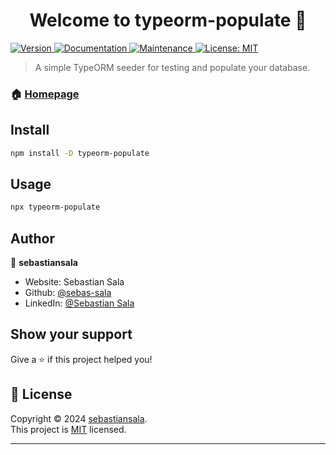 <h1 align="center">Welcome to typeorm-populate 👋</h1>
<p>
  <a href="https://www.npmjs.com/package/typeorm-populate" target="_blank">
    <img alt="Version" src="https://img.shields.io/npm/v/typeorm-populate.svg">
  </a>
  <a href="https://github.com/sebas-sala/typeorm-populate#readme" target="_blank">
    <img alt="Documentation" src="https://img.shields.io/badge/documentation-yes-brightgreen.svg" />
  </a>
  <a href="https://github.com/sebas-sala/typeorm-populate/graphs/commit-activity" target="_blank">
    <img alt="Maintenance" src="https://img.shields.io/badge/Maintained%3F-yes-green.svg" />
  </a>
  <a href="https://github.com/sebas-sala/typeorm-populate/blob/master/LICENSE" target="_blank">
    <img alt="License: MIT" src="https://img.shields.io/github/license/sebas-sala/typeorm-populate" />
  </a>
</p>

> A simple TypeORM seeder for testing and populate your database.

### 🏠 [Homepage](https://github.com/sebas-sala/typeorm-populate)

## Install

```sh
npm install -D typeorm-populate
```

## Usage

```sh
npx typeorm-populate
```

## Author

👤 **sebastiansala**

- Website: Sebastian Sala
- Github: [@sebas-sala](https://github.com/sebas-sala)
- LinkedIn: [@Sebastian Sala](https://www.linkedin.com/in/sebastian-sala-91b5b8292/)

<!-- ## 🤝 Contributing

Contributions, issues and feature requests are welcome!<br />Feel free to check [issues page](https://github.com/sebas-sala/typeorm-populate/issues). You can also take a look at the [contributing guide](https://github.com/sebas-sala/typeorm-populate/blob/master/CONTRIBUTING.md). -->

## Show your support

Give a ⭐️ if this project helped you!

## 📝 License

Copyright © 2024 [sebastiansala](https://github.com/sebas-sala).<br />
This project is [MIT](https://github.com/sebas-sala/typeorm-populate/blob/master/LICENSE) licensed.

---
